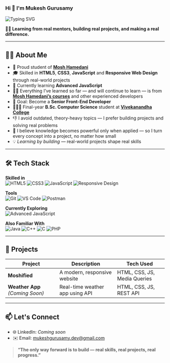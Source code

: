 ### Hi 👋 I'm Mukesh Gurusamy

![Typing SVG](https://readme-typing-svg.demolab.com?font=Fira+Code&pause=1000&center=true&vCenter=true&width=435&lines=Aspiring+Front-End+Developer;Skilled+in+HTML%2C+CSS%2C+JavaScript;Learning+by+building+real+projects)

**👨‍💻 Learning from real mentors, building real projects, and making a real difference.**

---

## 🙋‍♂️ About Me




- 🚀 Proud student of [**Mosh Hamedani**](https://www.codewithmosh.com)
- 🎓 Skilled in **HTML5**, **CSS3**, **JavaScript** and **Responsive Web Design** through real-world projects
- 🔭 Currently learning **Advanced JavaScript**
- 👨‍💻 Everything I’ve learned so far — and will continue to learn — is from [**Mosh Hamedani’s courses**](https://codewithmosh.com/courses) and other experienced developers
- 🎯 Goal: Become a **Senior Front-End Developer**
- 👨🏻‍🎓 Final-year **B.Sc. Computer Science** student at [**Vivekanandha College**](https://rkmvc.ac.in/)
- 👎 I avoid outdated, theory-heavy topics — I prefer building projects and solving real problems
- 🙏 I believe knowledge becomes powerful only when applied — so I turn every concept into a project, no matter how small
- 💡 *Learning by building* — real-world projects shape real skills

---

## 🛠️ Tech Stack

**Skilled in**  
  <img src="https://img.shields.io/badge/HTML5-E34F26?style=for-the-badge&logo=html5&logoColor=white" alt="HTML5"/>
  <img src="https://img.shields.io/badge/CSS3-1572B6?style=for-the-badge&logo=css3&logoColor=white" alt="CSS3"/>
  <img src="https://img.shields.io/badge/JavaScript-F7DF1E?style=for-the-badge&logo=javascript&logoColor=black" alt="JavaScript"/>
  <img src="https://img.shields.io/badge/Responsive%20Design-%E2%9C%85-green?style=for-the-badge" alt="Responsive Design"/>





**Tools**  
  <img src="https://img.shields.io/badge/Git-F05032?style=for-the-badge&logo=git&logoColor=white" alt="Git"/>
  <img src="https://img.shields.io/badge/VS--Code-007ACC?style=for-the-badge&logo=visual-studio-code&logoColor=white" alt="VS Code"/>
  <img src="https://img.shields.io/badge/Postman-FF6C37?style=for-the-badge&logo=postman&logoColor=white" alt="Postman"/>

**Currently Exploring**  
  <img src="https://img.shields.io/badge/Advanced%20JavaScript-F7DF1E?style=for-the-badge&logo=javascript&logoColor=black" alt="Advanced JavaScript"/>

**Also Familiar With**  
  <img src="https://img.shields.io/badge/Java-ED8B00?style=for-the-badge&logo=openjdk&logoColor=white" alt="Java"/>
  <img src="https://img.shields.io/badge/C++-00599C?style=for-the-badge&logo=c%2B%2B&logoColor=white" alt="C++"/>
  <img src="https://img.shields.io/badge/C-00599C?style=for-the-badge&logo=c&logoColor=white" alt="C"/>
  <img src="https://img.shields.io/badge/PHP-777BB4?style=for-the-badge&logo=php&logoColor=white" alt="PHP"/>

---

## 🔨 Projects

| Project               | Description                               | Tech Used                |
|------------------------|-------------------------------------------|--------------------------|
| **Moshified**          | A modern, responsive website              | HTML, CSS, JS, Media Queries |
| **Weather App** *(Coming Soon)* | Real-time weather app using API   | HTML, CSS, JS, REST API  |


---

## 📫 Let's Connect

- 🌐 LinkedIn: *Coming soon*
- ✉️ Email: mukeshgurusamy.dev@gmail.com

> **“The only way forward is to build — real skills, real projects, real progress.”**






